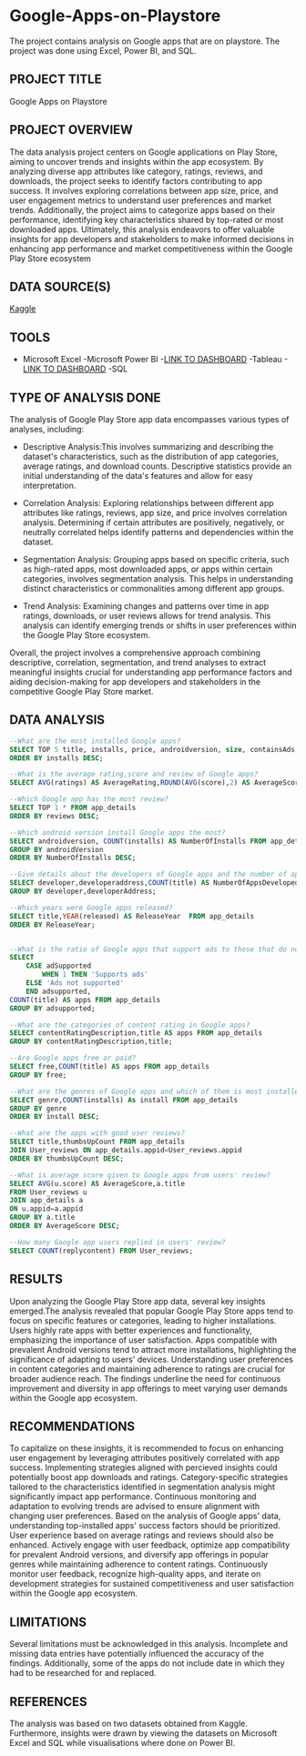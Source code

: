 # Google-Apps-on-Playstore
The project contains analysis on Google apps that are on playstore. The project was done using Excel, Power BI, and SQL.

## PROJECT TITLE

Google Apps on Playstore 

## PROJECT OVERVIEW

The data analysis project centers on Google  applications on Play Store, aiming to uncover trends and insights within the app ecosystem. By analyzing diverse app attributes like category, ratings, reviews, and downloads, the project seeks to identify factors contributing to app success. It involves exploring correlations between app size, price, and user engagement metrics to understand user preferences and market trends. Additionally, the project aims to categorize apps based on their performance, identifying key characteristics shared by top-rated or most downloaded apps. Ultimately, this analysis endeavors to offer valuable insights for app developers and stakeholders to make informed decisions in enhancing app performance and market competitiveness within the Google Play Store ecosystem

## DATA SOURCE(S)
[Kaggle](https://www.kaggle.com/datasets/tiquasar/playstore-reviews-google-apps?select=app_details.csv)

## TOOLS
- Microsoft Excel
-Microsoft Power BI 
  -[LINK TO DASHBOARD](https://app.powerbi.com/view?r=eyJrIjoiYzJhYTNlMmQtNzc5Ni00ZjgwLWIyZjQtMWY1NmJkOGMzMmEzIiwidCI6ImRmODY3OWNkLWE4MGUtNDVkOC05OWFjLWM4M2VkN2ZmOTVhMCJ9)
-Tableau 
  -[LINK TO DASHBOARD](https://public.tableau.com/app/profile/kehinde.alamutu/viz/GoogleappsonPlaystore/Dashboard1?publish=yes)
-SQL

## TYPE OF ANALYSIS DONE

The analysis of Google Play Store app data encompasses various types of analyses, including:

- Descriptive Analysis:This involves summarizing and describing the dataset's characteristics, such as the distribution of app categories, average ratings, and download counts. Descriptive statistics provide an initial understanding of the data's features and allow for easy interpretation.

- Correlation Analysis: Exploring relationships between different app attributes like ratings, reviews, app size, and price involves correlation analysis. Determining if certain attributes are positively, negatively, or neutrally correlated helps identify patterns and dependencies within the dataset.

- Segmentation Analysis: Grouping apps based on specific criteria, such as high-rated apps, most downloaded apps, or apps within certain categories, involves segmentation analysis. This helps in understanding distinct characteristics or commonalities among different app groups.

- Trend Analysis: Examining changes and patterns over time in app ratings, downloads, or user reviews allows for trend analysis. This analysis can identify emerging trends or shifts in user preferences within the Google Play Store ecosystem.

Overall, the project involves a comprehensive approach combining descriptive, correlation, segmentation, and trend analyses to extract meaningful insights crucial for understanding app performance factors and aiding decision-making for app developers and stakeholders in the competitive Google Play Store market.

## DATA ANALYSIS
```SQL
--What are the most installed Google apps?
SELECT TOP 5 title, installs, price, androidversion, size, containsAds FROM app_details
ORDER BY installs DESC;

--What is the average rating,score and review of Google apps?
SELECT AVG(ratings) AS AverageRating,ROUND(AVG(score),2) AS AverageScore,AVG(reviews) AS AverageReview FROM app_details;

--Which Google app has the most review?
SELECT TOP 1 * FROM app_details
ORDER BY reviews DESC;

--Which android version install Google apps the most?
SELECT androidversion, COUNT(installs) AS NumberOfInstalls FROM app_details
GROUP BY androidVersion
ORDER BY NumberOfInstalls DESC;

--Give details about the developers of Google apps and the number of apps they develop
SELECT developer,developeraddress,COUNT(title) AS NumberOfAppsDeveloped FROM app_details
GROUP BY developer,developerAddress;

--Which years were Google apps released?
SELECT title,YEAR(released) AS ReleaseYear  FROM app_details
ORDER BY ReleaseYear;


--What is the ratio of Google apps that support ads to those that do not?
SELECT 
	CASE adSupported
		WHEN 1 THEN 'Supports ads'
	ELSE 'Ads not supported'
	END adsupported,
COUNT(title) AS apps FROM app_details
GROUP BY adsupported;

--What are the categories of content rating in Google apps?
SELECT contentRatingDescription,title AS apps FROM app_details
GROUP BY contentRatingDescription,title;

--Are Google apps free or paid?
SELECT free,COUNT(title) AS apps FROM app_details
GROUP BY free;

--What are the genres of Google apps and which of them is most installed?
SELECT genre,COUNT(installs) As install FROM app_details
GROUP BY genre
ORDER BY install DESC;

--What are the apps with good user reviews?
SELECT title,thumbsUpCount FROM app_details
JOIN User_reviews ON app_details.appid=User_reviews.appid
ORDER BY thumbsUpCount DESC;

--What is average score given to Google apps from users' review?
SELECT AVG(u.score) AS AverageScore,a.title 
FROM User_reviews u
JOIN app_details a
ON u.appid=a.appid
GROUP BY a.title
ORDER BY AverageScore DESC;

--How many Google app users replied in users' review?
SELECT COUNT(replycontent) FROM User_reviews;
```
## RESULTS
Upon analyzing the Google Play Store app data, several key insights emerged.The analysis revealed that popular Google Play Store apps tend to focus on specific features or categories, leading to higher installations. Users highly rate apps with better experiences and functionality, emphasizing the importance of user satisfaction. Apps compatible with prevalent Android versions tend to attract more installations, highlighting the significance of adapting to users' devices. Understanding user preferences in content categories and maintaining adherence to ratings are crucial for broader audience reach. The findings underline the need for continuous improvement and diversity in app offerings to meet varying user demands within the Google app ecosystem.

## RECOMMENDATIONS
To capitalize on these insights, it is recommended to focus on enhancing user engagement by leveraging attributes positively correlated with app success. Implementing strategies aligned with percieved insights could potentially boost app downloads and ratings. Category-specific strategies tailored to the characteristics identified in segmentation analysis might significantly impact app performance. Continuous monitoring and adaptation to evolving trends are advised to ensure alignment with changing user preferences.
Based on the analysis of Google apps' data, understanding top-installed apps' success factors should be prioritized. User experience based on average ratings and reviews should also be enhanced. Actively engage with user feedback, optimize app compatibility for prevalent Android versions, and diversify app offerings in popular genres while maintaining adherence to content ratings. Continuously monitor user feedback, recognize high-quality apps, and iterate on development strategies for sustained competitiveness and user satisfaction within the Google app ecosystem.

## LIMITATIONS
Several limitations must be acknowledged in this analysis. Incomplete and missing data entries have potentially influenced the accuracy of the findings. Additionally, some of the apps do not include date in which they had to be researched for and replaced. 

## REFERENCES
The analysis was based on two datasets obtained from Kaggle. Furthermore, insights were drawn by viewing the datasets on Microsoft Excel and SQL while visualisations where done on Power BI.






